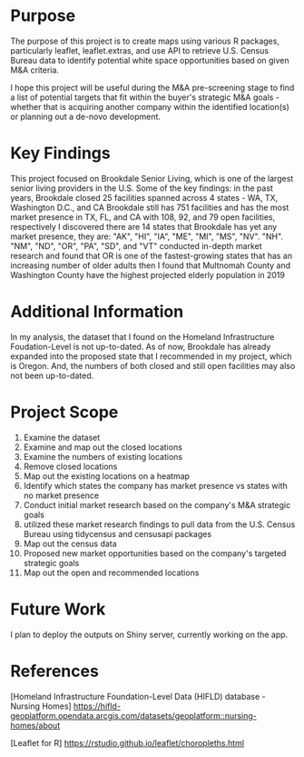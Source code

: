 # Purpose

The purpose of this project is to create maps using various R packages, particularly leaflet, leaflet.extras, and use API to retrieve U.S. Census Bureau data to identify potential white space opportunities based on given M&A criteria. 

I hope this project will be useful during the M&A pre-screening stage to find a list of potential targets that fit within the buyer's strategic M&A goals - whether that is acquiring another company within the identified location(s) or planning out a de-novo development. 

# Key Findings

This project focused on Brookdale Senior Living, which is one of the largest senior living providers in the U.S. Some of the key findings: 
in the past years, Brookdale closed 25 facilities spanned across 4 states - WA, TX, Washington D.C., and CA
Brookdale still has 751 facilities and has the most market presence in TX, FL, and CA with 108, 92, and 79 open facilities, respectively 
I discovered there are 14 states that Brookdale has yet any market presence, they are: "AK", "HI", "IA", "ME", "MI", "MS", "NV". "NH". "NM", "ND", "OR", "PA", "SD", and "VT"
conducted in-depth market research and found that OR is one of the fastest-growing states that has an increasing number of older adults
then I found that Multnomah County and Washington County have the highest projected elderly population in 2019 

# Additional Information
In my analysis, the dataset that I found on the Homeland Infrastructure Foudation-Level is not up-to-dated. As of now, Brookdale has already expanded into the proposed state that I recommended in my project, which is Oregon. And, the numbers of both closed and still open facilities may also not been up-to-dated. 

# Project Scope 
1. Examine the dataset 
2. Examine and map out the closed locations
3. Examine the numbers of existing locations 
4. Remove closed locations
5. Map out the existing locations on a heatmap 
6. Identify which states the company has market presence vs states with no market presence 
7. Conduct initial market research based on the company's M&A strategic goals 
8. utilized these market research findings to pull data from the U.S. Census Bureau using tidycensus and censusapi packages 
9. Map out the census data 
10. Proposed new market opportunities based on the company's targeted strategic goals 
11. Map out the open and recommended locations 

# Future Work
I plan to deploy the outputs on Shiny server, currently working on the app. 

# References
[Homeland Infrastructure Foundation-Level Data (HIFLD) database - Nursing Homes] https://hifld-geoplatform.opendata.arcgis.com/datasets/geoplatform::nursing-homes/about

[Leaflet for R] https://rstudio.github.io/leaflet/choropleths.html

